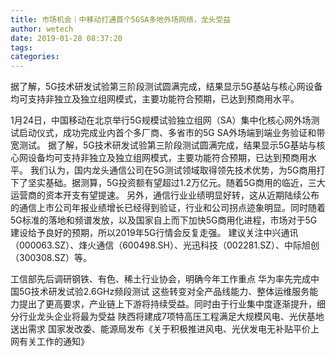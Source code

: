 ```yaml
---
title: 市场机会｜中移动打通首个5GSA多地外场网络，龙头受益
author: wetech
date: 2019-01-28 08:37:20
tags: 
categories: 
---
```

据了解，5G技术研发试验第三阶段测试圆满完成，结果显示5G基站与核心网设备均可支持非独立及独立组网模式，主要功能符合预期，已达到预商用水平。
<!-- more -->
1月24日，中国移动在北京举行5G规模试验独立组网（SA）集中化核心网外场测试启动仪式，成功完成业内首个多厂商、多省市的5G SA外场端到端业务验证和带宽测试。
据了解，5G技术研发试验第三阶段测试圆满完成，结果显示5G基站与核心网设备均可支持非独立及独立组网模式，主要功能符合预期，已达到预商用水平。
我们认为，国内龙头通信公司在5G测试领域取得领先技术优势，为5G商用打下了坚实基础。据测算，5G投资额有望超过1.2万亿元。随着5G商用的临近，三大运营商的资本开支有望提速。
另外，通信行业业绩明显好转，这从近期陆续公布的通信上市公司年报业绩增长已经得到验证，行业和公司拐点迹象明显。同时随着5G标准的落地和频谱发放，以及国家自上而下加快5G商用化进程，市场对于5G建设给予良好的预期，所以2019年5G行情会反复走强。
建议关注中兴通讯（000063.SZ）、烽火通信（600498.SH）、光迅科技（002281.SZ）、中际旭创（300308.SZ）等。
 
 
工信部先后调研钢铁、有色、稀土行业协会，明确今年工作重点
华为率先完成中国5G技术研发试验2.6GHz频段测试
这些转变对全产品线能力、整体运维服务能力提出了更高要求，产业链上下游将持续受益。同时由于行业集中度逐渐提升，细分行业龙头企业将最为受益
陕西将建成7项特高压工程满足大规模风电、光伏基地送出需求
国家发改委、能源局发布《关于积极推进风电、光伏发电无补贴平价上网有关工作的通知》
